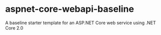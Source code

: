 # aspnet-core-webapi-baseline
A baseline starter template for an ASP.NET Core web service using .NET Core 2.0
